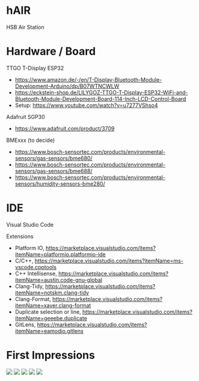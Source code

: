 # hAIR
HSB Air Station

# Hardware / Board

TTGO T-Display ESP32

- https://www.amazon.de/-/en/T-Display-Bluetooth-Module-Development-Arduino/dp/B07WTNCWLW
- https://eckstein-shop.de/LILYGOZ-TTGO-T-Display-ESP32-WiFi-and-Bluetooth-Module-Development-Board-114-Inch-LCD-Control-Board
- Setup: https://www.youtube.com/watch?v=u7277VShso4

Adafruit SGP30

- https://www.adafruit.com/product/3709

BMExxx (to decide)

- https://www.bosch-sensortec.com/products/environmental-sensors/gas-sensors/bme680/
- https://www.bosch-sensortec.com/products/environmental-sensors/gas-sensors/bme688/
- https://www.bosch-sensortec.com/products/environmental-sensors/humidity-sensors-bme280/

# IDE

Visual Studio Code

Extensions

- Platform IO, https://marketplace.visualstudio.com/items?itemName=platformio.platformio-ide
- C/C++, https://marketplace.visualstudio.com/items?itemName=ms-vscode.cpptools
- C++ Intellisense, https://marketplace.visualstudio.com/items?itemName=austin.code-gnu-global
- Clang-Tidy, https://marketplace.visualstudio.com/items?itemName=notskm.clang-tidy
- Clang-Format, https://marketplace.visualstudio.com/items?itemName=xaver.clang-format
- Duplicate selection or line, https://marketplace.visualstudio.com/items?itemName=geeebe.duplicate
- GitLens, https://marketplace.visualstudio.com/items?itemName=eamodio.gitlens

# First Impressions

![](doc/FirstImpressions/setup.png)
![](doc/FirstImpressions/display_POST.png)
![](doc/FirstImpressions/display_sensor.png)
![](doc/FirstImpressions/webpage_dashboard.png)
![](doc/FirstImpressions/webpage_admin.png)
